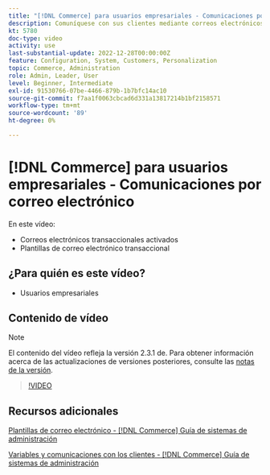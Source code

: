```yaml
---
title: "[!DNL Commerce] para usuarios empresariales - Comunicaciones por correo electrónico"
description: Comuníquese con sus clientes mediante correos electrónicos transaccionales activados por sus acciones en la tienda. Personalice y configure las plantillas de correo electrónico de la tienda.
kt: 5780
doc-type: video
activity: use
last-substantial-update: 2022-12-28T00:00:00Z
feature: Configuration, System, Customers, Personalization
topic: Commerce, Administration
role: Admin, Leader, User
level: Beginner, Intermediate
exl-id: 91530766-07be-4466-879b-1b7bfc14ac10
source-git-commit: f7aa1f0063cbcad6d331a13817214b1bf2158571
workflow-type: tm+mt
source-wordcount: '89'
ht-degree: 0%

---
```


# [!DNL Commerce] para usuarios empresariales - Comunicaciones por correo electrónico

En este vídeo:

- Correos electrónicos transaccionales activados
- Plantillas de correo electrónico transaccional

## ¿Para quién es este vídeo?

- Usuarios empresariales

## Contenido de vídeo

>[!NOTE]
>
>El contenido del vídeo refleja la versión 2.3.1 de. Para obtener información acerca de las actualizaciones de versiones posteriores, consulte las [notas de la versión](https://experienceleague.adobe.com/docs/commerce-operations/release/notes/overview.html?lang=es).

>[!VIDEO](https://video.tv.adobe.com/v/330184?quality=12&learn=on&captions=spa)

## Recursos adicionales

[Plantillas de correo electrónico - [!DNL Commerce] Guía de sistemas de administración](https://experienceleague.adobe.com/docs/commerce-admin/systems/communications/email-templates.html?lang=es)

[Variables y comunicaciones con los clientes - [!DNL Commerce] Guía de sistemas de administración](https://experienceleague.adobe.com/docs/commerce-admin/systems/introduction.html?lang=es#variables-and-customer-communications)
